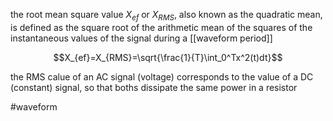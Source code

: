 the root mean square value $X_{ef}$ or $X_{RMS}$, also known as the quadratic mean, is defined as the square root of the arithmetic mean of the squares of the instantaneous values of the signal during a [[waveform period]]

$$X_{ef}=X_{RMS}=\sqrt{\frac{1}{T}\int_0^Tx^2(t)dt}$$

the RMS calue of an AC signal (voltage) corresponds to the value of a DC (constant) signal, so that boths dissipate the same power in a resistor

#waveform 
